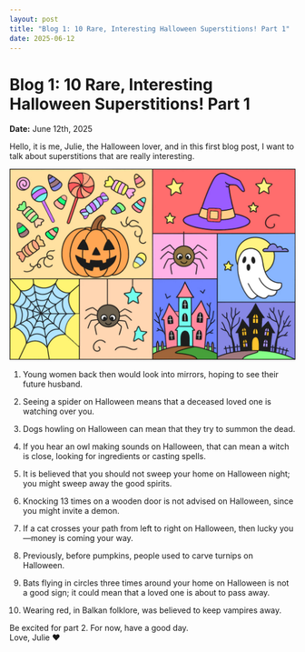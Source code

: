 ```yaml
---
layout: post
title: "Blog 1: 10 Rare, Interesting Halloween Superstitions! Part 1"
date: 2025-06-12
---
```


# Blog 1: 10 Rare, Interesting Halloween Superstitions! Part 1

**Date:** June 12th, 2025

Hello, it is me, Julie, the Halloween lover, and in this first blog post, I want to talk about superstitions that are really interesting.

![Halloween illustration](/assets/Halloweencolors.png)

1. Young women back then would look into mirrors, hoping to see their future husband.

2. Seeing a spider on Halloween means that a deceased loved one is watching over you.

3. Dogs howling on Halloween can mean that they try to summon the dead.

4. If you hear an owl making sounds on Halloween, that can mean a witch is close, looking for ingredients or casting spells.

5. It is believed that you should not sweep your home on Halloween night; you might sweep away the good spirits.

6. Knocking 13 times on a wooden door is not advised on Halloween, since you might invite a demon.

7. If a cat crosses your path from left to right on Halloween, then lucky you—money is coming your way.

8. Previously, before pumpkins, people used to carve turnips on Halloween.

9. Bats flying in circles three times around your home on Halloween is not a good sign; it could mean that a loved one is about to pass away.

10. Wearing red, in Balkan folklore, was believed to keep vampires away.

Be excited for part 2. For now, have a good day.  
Love, Julie ❤
